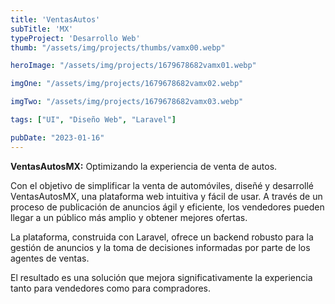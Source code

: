```yaml
---
title: 'VentasAutos'
subTitle: 'MX'
typeProject: 'Desarrollo Web'
thumb: "/assets/img/projects/thumbs/vamx00.webp"

heroImage: "/assets/img/projects/1679678682vamx01.webp"

imgOne: "/assets/img/projects/1679678682vamx02.webp"

imgTwo: "/assets/img/projects/1679678682vamx03.webp"

tags: ["UI", "Diseño Web", "Laravel"]

pubDate: "2023-01-16"
---
```


**VentasAutosMX:** Optimizando la experiencia de venta de autos. 

  Con el objetivo de simplificar la venta de automóviles, diseñé y desarrollé VentasAutosMX, una plataforma web intuitiva y fácil de usar. A través de un proceso de publicación de anuncios ágil y eficiente, los vendedores pueden llegar a un público más amplio y obtener mejores ofertas. 

  La plataforma, construida con Laravel, ofrece un backend robusto para la gestión de anuncios y la toma de decisiones informadas por parte de los agentes de ventas.

  El resultado es una solución que mejora significativamente la experiencia tanto para vendedores como para compradores.
